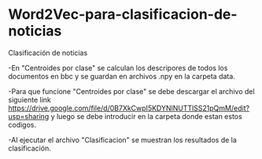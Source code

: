 # Word2Vec-para-clasificacion-de-noticias
Clasificación de noticias

-En "Centroides por clase" se calculan los descripores de todos los documentos en bbc y se guardan en archivos .npy en la carpeta data.

-Para que funcione "Centroides por clase" se debe descargar el archivo del siguiente link https://drive.google.com/file/d/0B7XkCwpI5KDYNlNUTTlSS21pQmM/edit?usp=sharing y luego se debe introducir en la carpeta donde estan estos codigos.

-Al ejecutar el archivo "Clasificacion" se muestran los resultados de la clasificación.